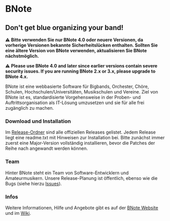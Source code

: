 # BNote
## Don't get blue organizing your band!

⚠️ **Bitte verwenden Sie nur BNote 4.0 oder neuere Versionen, da vorherige Versionen bekannte Sicherheitslücken enthalten. Sollten Sie eine ältere Version von BNote verwenden, aktualisieren Sie BNote nächstmöglich.**

⚠️ **Please use BNote 4.0 and later since earlier versions contain severe security issues. If you are running BNote 2.x or 3.x, please upgrade to BNote 4.x.**

BNote ist eine webbasierte Software für Bigbands, Orchester, Chöre, Schulen, Hochschulen/Universitäten, Musikschulen und Vereine. Ziel von BNote ist es, standardisierte Vorgehensweise in der Proben- und Auftrittsorganisation als IT-Lösung umzusetzen und sie für alle frei zugänglich zu machen.

### Download und Installation
Im [Release-Ordner](BNote-Releases/BNote) sind alle offiziellen Releases gelistet. Jedem Release liegt eine readme.txt mit Hinweisen zur Installation bei. Bitte zunächst immer zuerst eine Major-Version vollständig installieren, bevor die Patches der Reihe nach angewandt werden können.

### Team
Hinter BNote steht ein Team von Software-Entwicklern und Amateurmusikern. Unsere Release-Planung ist öffentlich, ebenso wie die Bugs (siehe hierzu [Issues](../../issues)).

### Infos
Weitere Informationen, Hilfe und Angebote gibt es auf der [BNote Website](http://www.bnote.info) und im [Wiki](../../wiki).
